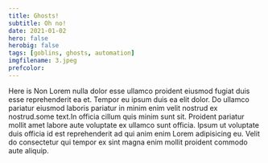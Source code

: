 ```yaml
---
title: Ghosts!
subtitle: Oh no!
date: 2021-01-02
hero: false
herobig: false
tags: [goblins, ghosts, automation]
imgfilename: 3.jpeg
prefcolor: 
---
```

Here is Non Lorem nulla dolor esse ullamco proident eiusmod fugiat duis esse reprehenderit ea et. Tempor eu ipsum duis ea elit dolor. Do ullamco pariatur eiusmod laboris pariatur in minim enim velit nostrud ex nostrud.some text.In officia cillum quis minim sunt sit. Proident pariatur mollit amet labore aute voluptate ex ullamco sunt officia. Ipsum ut voluptate duis officia id est reprehenderit ad qui anim enim Lorem adipisicing eu. Velit do consectetur qui tempor ex sint magna enim mollit proident commodo aute aliquip.